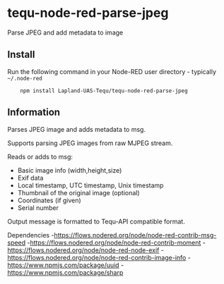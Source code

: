 tequ-node-red-parse-jpeg
=====================

Parse JPEG and add metadata to image

## Install

Run the following command in your Node-RED user directory - typically `~/.node-red`

        npm install Lapland-UAS-Tequ/tequ-node-red-parse-jpeg

## Information

Parses JPEG image and adds metadata to msg.

Supports parsing JPEG images from raw MJPEG stream.

Reads or adds to msg:
 - Basic image info (width,height,size) 
 - Exif data
 - Local timestamp, UTC timestamp, Unix timestamp 
 - Thumbnail of the original image (optional)
 - Coordinates (if given)
 - Serial number 

 Output message is formatted to Tequ-API compatible format.

Dependencies
-https://flows.nodered.org/node/node-red-contrib-msg-speed
-https://flows.nodered.org/node/node-red-contrib-moment
-https://flows.nodered.org/node/node-red-node-exif
-https://flows.nodered.org/node/node-red-contrib-image-info
-https://www.npmjs.com/package/uuid
-https://www.npmjs.com/package/sharp


